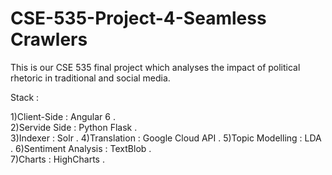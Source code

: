 # CSE-535-Project-4-Seamless Crawlers

This is our CSE 535 final project which analyses the impact of political rhetoric in traditional and social media.

Stack : 

1)Client-Side : Angular 6 .      
2)Servide Side : Python Flask .  
3)Indexer : Solr . 
4)Translation : Google Cloud API . 
5)Topic Modelling : LDA . 
6)Sentiment Analysis : TextBlob .  
7)Charts : HighCharts . 
